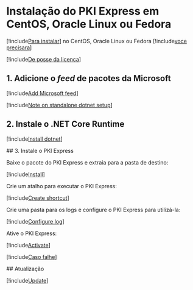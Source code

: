 ﻿# Instalação do PKI Express em CentOS, Oracle Linux ou Fedora

[!include[Para instalar](includes/intro-prefix.md)] no CentOS, Oracle Linux ou Fedora [!include[voce precisara](includes/intro-suffix.md)]

[!include[De posse da licenca](includes/prereqs-reminder.md)]

## 1. Adicione o *feed* de pacotes da Microsoft

[!include[Add Microsoft feed](../../../../includes/pki-express/centos/add-feed.md)]

[!include[Note on standalone dotnet setup](includes/dotnet-standalone-note.md)]

## 2. Instale o .NET Core Runtime

[!include[Install dotnet](../../../../includes/pki-express/centos/install-dotnet.md)]

<a name="install" />
## 3. Instale o PKI Express

Baixe o pacote do PKI Express e extraia para a pasta de destino:

[!include[Install](../../../../includes/pki-express/linux/install-curl.md)]

Crie um atalho para executar o PKI Express:

[!include[Create shortcut](../../../../includes/pki-express/centos/create-shortcut.md)]

Crie uma pasta para os logs e configure o PKI Express para utilizá-la:

[!include[Configure log](../../../../includes/pki-express/linux/config-log.md)]

Ative o PKI Express:

[!include[Activate](../../../../includes/pki-express/linux/activate.md)]

[!include[Caso falhe](includes/manual-activation.md)]

<a name="update" />
## Atualização

[!include[Update](includes/update-curl.md)]
